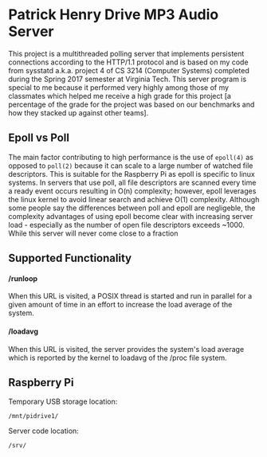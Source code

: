 # Patrick Henry Drive MP3 Audio Server
This project is a multithreaded polling server that implements persistent connections according to the HTTP/1.1 protocol and is based on my code from sysstatd a.k.a. project 4 of CS 3214 (Computer Systems) completed during the Spring 2017 semester at Virginia Tech. This server program is special to me because it performed very highly among those of my classmates which helped me receive a high grade for this project [a percentage of the grade for the project was based on our benchmarks and how they stacked up against other teams].

## Epoll vs Poll
The main factor contributing to high performance is the use of `epoll(4)` as opposed to `poll(2)` because it can scale to a large number of watched file descriptors. This is suitable for the Raspberry Pi as epoll is specific to linux systems. In servers that use poll, all file descriptors are scanned every time a ready event occurs resulting in O(n) complexity; however, epoll leverages the linux kernel to avoid linear search and achieve O(1) complexity. Although some people say the differences between poll and epoll are negligeble, the complexity advantages of using epoll become clear with increasing server load - especially as the number of open file descriptors exceeds ~1000. While this server will never come close to a fraction 

## Supported Functionality
#### /runloop
When this URL is visited, a POSIX thread is started and run in parallel for a given amount of time in an effort to increase the load average of the system.
#### /loadavg
When this URL is visited, the server provides the system's load average which is reported by the kernel to loadavg of the /proc file system.

## Raspberry Pi
Temporary USB storage location:
```
/mnt/pidrive1/
```
Server code location:
```
/srv/
```
